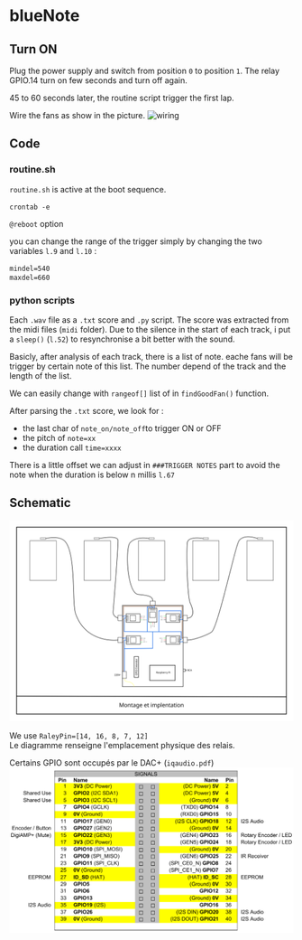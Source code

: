 # blueNote

## Turn ON

Plug the power supply and switch from position `0` to position `1`. The relay GPIO.14 turn on few seconds and turn off again. 

45 to 60 seconds later, the routine script trigger the first lap.

Wire the fans as show in the picture.
![wiring](/img/wiring.jpg)

## Code

### routine.sh

`routine.sh` is active at the boot sequence. 
```
crontab -e
```
`@reboot` option

you can change the range of the trigger simply by changing the two variables `l.9` and `l.10` :

```
mindel=540
maxdel=660
```

### python scripts

Each `.wav` file as a `.txt` score and `.py` script. The score was extracted from the midi files (`midi` folder). Due to the silence in the start of each track, i put a `sleep()` (`l.52`) to resynchronise a bit better with the sound.

Basicly, after analysis of each track, there is a list of note. eache fans will be trigger by certain note of this list. The number depend of the track and the length of the list.

We can easily change with `rangeof[]` list of in `findGoodFan()` function.

After parsing the `.txt` score, we look for : 

- the last char of `note_on/note_off`to trigger ON or OFF
- the pitch of `note=xx`
- the duration call `time=xxxx`

There is a little offset we can adjust in `###TRIGGER NOTES` part to avoid the note when the duration is below n millis `l.67`

## Schematic

![diagrame](img/diagrame.png)

We use `RaleyPin=[14, 16, 8, 7, 12]`\
Le diagramme renseigne l'emplacement physique des relais.

Certains GPIO sont occupés par le DAC+ (`iqaudio.pdf`)
![pinmap](img/pinmap.png)